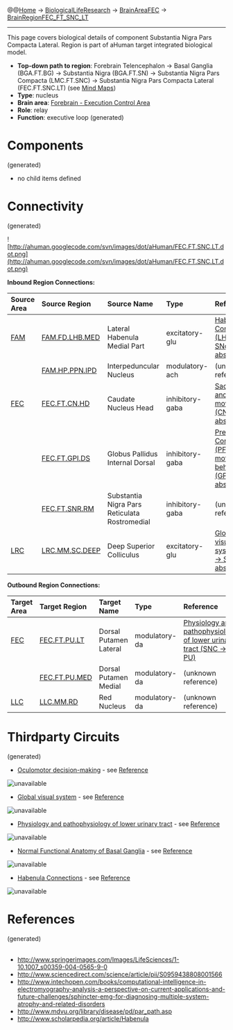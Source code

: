 @@[Home](Home.md) -> [BiologicalLifeResearch](BiologicalLifeResearch.md) -> [BrainAreaFEC](BrainAreaFEC.md) -> [BrainRegionFEC\_FT\_SNC\_LT](BrainRegionFEC_FT_SNC_LT.md)

---


This page covers biological details of component Substantia Nigra Pars Compacta Lateral.
Region is part of aHuman target integrated biological model.

  * **Top-down path to region**: Forebrain Telencephalon -> Basal Ganglia (BGA.FT.BG) -> Substantia Nigra (BGA.FT.SN) -> Substantia Nigra Pars Compacta (LMC.FT.SNC) -> Substantia Nigra Pars Compacta Lateral (FEC.FT.SNC.LT) (see [Mind Maps](OverallMindMaps.md))
  * **Type**: nucleus
  * **Brain area**: [Forebrain - Execution Control Area](BrainAreaFEC.md)
  * **Role**: relay
  * **Function**: executive loop
(generated)
# Components #
(generated)


  * no child items defined

# Connectivity #
(generated)


![http://ahuman.googlecode.com/svn/images/dot/aHuman/FEC.FT.SNC.LT.dot.png](http://ahuman.googlecode.com/svn/images/dot/aHuman/FEC.FT.SNC.LT.dot.png)

**Inbound Region Connections:**

| **Source Area** | **Source Region** | **Source Name** | **Type** | **Reference** |
|:----------------|:------------------|:----------------|:---------|:--------------|
| [FAM](BrainAreaFAM.md) | [FAM.FD.LHB.MED](BrainRegionFAM_FD_LHB_MED.md) | Lateral Habenula Medial Part | excitatory-glu | [Habenula Connections (LHb -> SNc, abstract)](http://www.scholarpedia.org/article/Habenula) |
|                 | [FAM.HP.PPN.IPD](BrainRegionFAM_HP_PPN_IPD.md) | Interpeduncular Nucleus | modulatory-ach | (unknown reference) |
| [FEC](BrainAreaFEC.md) | [FEC.FT.CN.HD](BrainRegionFEC_FT_CN_HD.md) | Caudate Nucleus Head | inhibitory-gaba | [Saccades and smooth movements (CN -> SN, abstract)](http://ahuman.googlecode.com/svn/images/wiki/research/biomodel/saccades.jpg) |
|                 | [FEC.FT.GPI.DS](BrainRegionFEC_FT_GPI_DS.md) | Globus Pallidus Internal Dorsal | inhibitory-gaba | [Prefrontal Cortex (PFC) in motor behavior (GP -> SN, abstract)](https://www.google.ru/search?hl=rutbo=ptbm=bksq=isbn:0080887988) |
|                 | [FEC.FT.SNR.RM](BrainRegionFEC_FT_SNR_RM.md) | Substantia Nigra Pars Reticulata Rostromedial | inhibitory-gaba | (unknown reference) |
| [LRC](BrainAreaLRC.md) | [LRC.MM.SC.DEEP](BrainRegionLRC_MM_SC_DEEP.md) | Deep Superior Colliculus | excitatory-glu | [Global visual system (SCi -> SNc, abstract)](http://www.sciencedirect.com/science/article/pii/S0959438808001566) |

**Outbound Region Connections:**

| **Target Area** | **Target Region** | **Target Name** | **Type** | **Reference** |
|:----------------|:------------------|:----------------|:---------|:--------------|
| [FEC](BrainAreaFEC.md) | [FEC.FT.PU.LT](BrainRegionFEC_FT_PU_LT.md) | Dorsal Putamen Lateral | modulatory-da | [Physiology and pathophysiology of lower urinary tract (SNC -> PU)](http://www.intechopen.com/books/computational-intelligence-in-electromyography-analysis-a-perspective-on-current-applications-and-future-challenges/sphincter-emg-for-diagnosing-multiple-system-atrophy-and-related-disorders) |
|                 | [FEC.FT.PU.MED](BrainRegionFEC_FT_PU_MED.md) | Dorsal Putamen Medial | modulatory-da | (unknown reference) |
| [LLC](BrainAreaLLC.md) | [LLC.MM.RD](BrainRegionLLC_MM_RD.md) | Red Nucleus     | modulatory-da | (unknown reference) |

# Thirdparty Circuits #
(generated)

  * [Oculomotor decision-making](http://img.springerimages.com/Images/Springer/PUB=Springer-Verlag-Berlin-Heidelberg/JOU=00359/VOL=2005.191/ISU=3/ART=2004_565/MediaObjects/WATER_s00359-004-0565-9fhc1.jpg) - see [Reference](http://www.springerimages.com/Images/LifeSciences/1-10.1007_s00359-004-0565-9-0)

<img src='http://img.springerimages.com/Images/Springer/PUB=Springer-Verlag-Berlin-Heidelberg/JOU=00359/VOL=2005.191/ISU=3/ART=2004_565/MediaObjects/WATER_s00359-004-0565-9fhc1.jpg' alt='unavailable'>

<ul><li><a href='http://ars.els-cdn.com/content/image/1-s2.0-S0959438808001566-gr1.jpg'>Global visual system</a> - see <a href='http://www.sciencedirect.com/science/article/pii/S0959438808001566'>Reference</a></li></ul>

<img src='http://ars.els-cdn.com/content/image/1-s2.0-S0959438808001566-gr1.jpg' alt='unavailable'>

<ul><li><a href='http://www.intechopen.com/source/html/40109/media/image1.jpeg'>Physiology and pathophysiology of lower urinary tract</a> - see <a href='http://www.intechopen.com/books/computational-intelligence-in-electromyography-analysis-a-perspective-on-current-applications-and-future-challenges/sphincter-emg-for-diagnosing-multiple-system-atrophy-and-related-disorders'>Reference</a></li></ul>

<img src='http://www.intechopen.com/source/html/40109/media/image1.jpeg' alt='unavailable'>

<ul><li><a href='http://www.mdvu.org/images/par_path2.jpg'>Normal Functional Anatomy of Basal Ganglia</a> - see <a href='http://www.mdvu.org/library/disease/pd/par_path.asp'>Reference</a></li></ul>

<img src='http://www.mdvu.org/images/par_path2.jpg' alt='unavailable'>

<ul><li><a href='http://www.scholarpedia.org/w/images/thumb/2/2d/Hb-connections-small.jpg/800px-Hb-connections-small.jpg'>Habenula Connections</a> - see <a href='http://www.scholarpedia.org/article/Habenula'>Reference</a></li></ul>

<img src='http://www.scholarpedia.org/w/images/thumb/2/2d/Hb-connections-small.jpg/800px-Hb-connections-small.jpg' alt='unavailable'>


<h1>References</h1>
(generated)<br>
<br>
<ul><li><a href='http://www.springerimages.com/Images/LifeSciences/1-10.1007_s00359-004-0565-9-0'>http://www.springerimages.com/Images/LifeSciences/1-10.1007_s00359-004-0565-9-0</a>
</li><li><a href='http://www.sciencedirect.com/science/article/pii/S0959438808001566'>http://www.sciencedirect.com/science/article/pii/S0959438808001566</a>
</li><li><a href='http://www.intechopen.com/books/computational-intelligence-in-electromyography-analysis-a-perspective-on-current-applications-and-future-challenges/sphincter-emg-for-diagnosing-multiple-system-atrophy-and-related-disorders'>http://www.intechopen.com/books/computational-intelligence-in-electromyography-analysis-a-perspective-on-current-applications-and-future-challenges/sphincter-emg-for-diagnosing-multiple-system-atrophy-and-related-disorders</a>
</li><li><a href='http://www.mdvu.org/library/disease/pd/par_path.asp'>http://www.mdvu.org/library/disease/pd/par_path.asp</a>
</li><li><a href='http://www.scholarpedia.org/article/Habenula'>http://www.scholarpedia.org/article/Habenula</a></li></ul>
